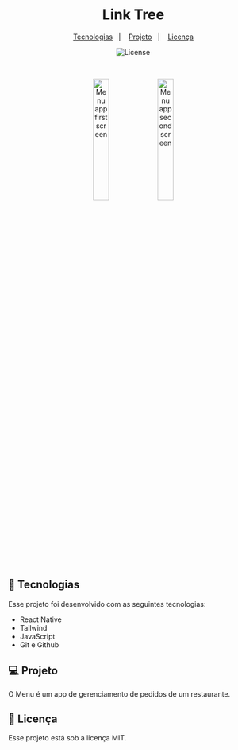 <h1 align="center"> Link Tree </h1>

<p align="center">
  <a href="#-tecnologias">Tecnologias</a>&nbsp;&nbsp;&nbsp;|&nbsp;&nbsp;&nbsp;
  <a href="#-projeto">Projeto</a>&nbsp;&nbsp;&nbsp;|&nbsp;&nbsp;&nbsp;
  <a href="#memo-licença">Licença</a>
</p>

<p align="center">
  <img alt="License" src="https://img.shields.io/static/v1?label=license&message=MIT&color=49AA26&labelColor=000000">
</p>

<br>

<p align="center">
  <img alt="Menu app first screen" src="https://github.com/JSertoli/Menu-App/assets/122844779/5dbd02da-2975-4889-b542-8d8534c4d5b0" width="25%">
  <img alt="Menu app second screen" src="https://github.com/JSertoli/Menu-App/assets/122844779/8efd53c5-6136-4eba-9139-55fc3ac70146" width="25%">
</p>

## 🚀 Tecnologias

Esse projeto foi desenvolvido com as seguintes tecnologias:

- React Native
- Tailwind
- JavaScript
- Git e Github

## 💻 Projeto

O Menu é um app de gerenciamento de pedidos de um restaurante.


## :memo: Licença

Esse projeto está sob a licença MIT.
